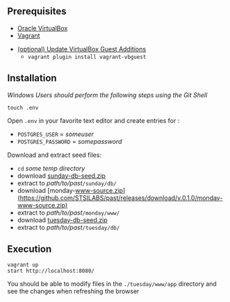 ## Prerequisites
+ [Oracle VirtualBox](https://www.virtualbox.org/wiki/Downloads)
+ [Vagrant](https://www.vagrantup.com/downloads.html)
* [(optional) Update VirtualBox Guest Additions](https://github.com/dotless-de/vagrant-vbguest)
  * `vagrant plugin install vagrant-vbguest`


## Installation
*Windows Users should perform the following steps using the Git Shell*

```shell
touch .env
```

Open `.env` in your favorite text editor and create entries for :

+ `POSTGRES_USER` = _someuser_
+ `POSTGRES_PASSWORD` = _somepassword_

Download and extract seed files:

+ `cd` _some temp directory_
+ download [sunday-db-seed.zip](https://github.com/STSILABS/past/releases/download/v.0.1.0/sunday-db-seed.zip)
+ extract to _path/to/past_`/sunday/db/`
+ download [monday-www-source.zip](https://github.com/STSILABS/past/releases/download/v.0.1.0/monday-www-source.zip)
+ extract to _path/to/past_`/monday/www/`
+ download [tuesday-db-seed.zip](https://github.com/STSILABS/past/releases/download/v.0.1.0/tuesday-db-seed.zip)
+ extract to _path/to/past_`/tuesday/db/`

## Execution
```shell
vagrant up
start http://localhost:8080/
```

You should be able to modify files in the `./tuesday/www/app` directory and 
see the changes when refreshing the browser
